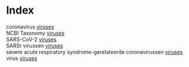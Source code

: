 # Index


coronavirus [viruses](viruses.md#tp5)<br />
NCBI Taxonomy [viruses](viruses.md#tp6)<br />
SARS-CoV-2 [viruses](viruses.md#tp3)<br />
SARSr virussen [viruses](viruses.md#tp2)<br />
severe acute respiratory syndrome-gerelateerde coronavirussen [viruses](viruses.md#tp1)<br />
virus [viruses](viruses.md#tp4)